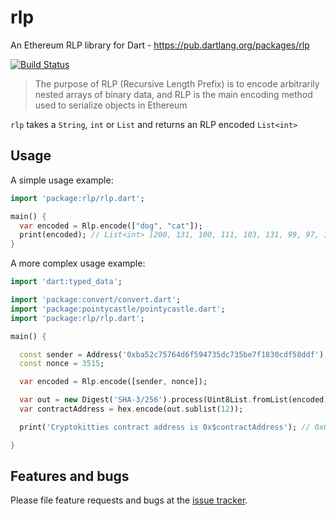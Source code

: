 # rlp

An Ethereum RLP library for Dart - https://pub.dartlang.org/packages/rlp

[![Build Status](https://travis-ci.org/maxholman/rlp.svg?branch=master)](https://travis-ci.org/maxholman/rlp)

> The purpose of RLP (Recursive Length Prefix) is to encode arbitrarily nested arrays of binary data, and RLP is the main encoding method used to serialize objects in Ethereum

`rlp` takes a `String`, `int` or `List` and returns an RLP encoded `List<int>`

## Usage

A simple usage example:

```dart
import 'package:rlp/rlp.dart';

main() {
  var encoded = Rlp.encode(["dog", "cat"]);
  print(encoded); // List<int> [200, 131, 100, 111, 103, 131, 99, 97, 116]
}

```

A more complex usage example:

```dart
import 'dart:typed_data';

import 'package:convert/convert.dart';
import 'package:pointycastle/pointycastle.dart';
import 'package:rlp/rlp.dart';

main() {

  const sender = Address('0xba52c75764d6f594735dc735be7f1830cdf58ddf');
  const nonce = 3515;

  var encoded = Rlp.encode([sender, nonce]);

  var out = new Digest('SHA-3/256').process(Uint8List.fromList(encoded));
  var contractAddress = hex.encode(out.sublist(12));

  print('Cryptokitties contract address is 0x$contractAddress'); // 0x06012c8cf97bead5deae237070f9587f8e7a266d

}

```

## Features and bugs

Please file feature requests and bugs at the [issue tracker][tracker].

[tracker]: https://github.com/maxholman/rlp/issues

